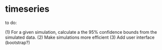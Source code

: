 timeseries
==========

to do:

(1) For a given simulation, calculate a the 95% confidence bounds from the simulated data.
(2) Make simulations more efficient
(3) Add user interface (bootstrap?)